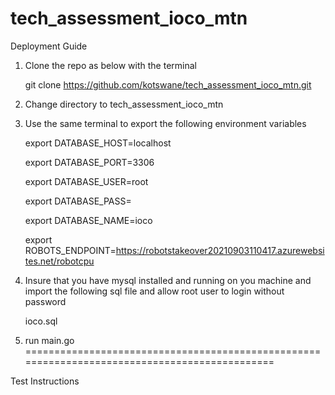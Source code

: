 # tech_assessment_ioco_mtn

Deployment Guide

1) Clone the repo as below with the terminal

   git clone https://github.com/kotswane/tech_assessment_ioco_mtn.git

2) Change directory to tech_assessment_ioco_mtn

3) Use the same terminal to export the following environment variables
	
	export DATABASE_HOST=localhost
	
	export DATABASE_PORT=3306
	
	export DATABASE_USER=root
	
	export DATABASE_PASS=
	
	export DATABASE_NAME=ioco
	
	export ROBOTS_ENDPOINT=https://robotstakeover20210903110417.azurewebsites.net/robotcpu

3) Insure that you have mysql installed and running on you machine and import the following sql file and allow root user to login without password

   ioco.sql

4) run main.go
==============================================================================================

Test Instructions
